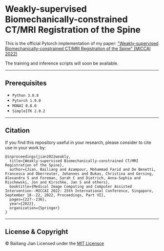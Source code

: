 # Weakly-supervised Biomechanically-constrained CT/MRI Registration of the Spine
This is the official Pytorch implementation of my paper:
["Weakly-supervised Biomechanically-constrained CT/MRI Registration of the Spine" (MICCAI 2022)](https://arxiv.org/abs/2205.07568)

The training and inference scripts will soon be available.

---
## Prerequisites
- `Python 3.8.8`
- `Pytorch 1.9.0`
- `MONAI 0.8.0`
- `SimpleITK 2.0.2`


---
## Citation
If you find this repository useful in your research, please consider to cite use in your work by:

```
@inproceedings{jian2022weakly,
  title={Weakly-supervised Biomechanically-constrained CT/MRI Registration of the Spine},
  author={Jian, Bailiang and Azampour, Mohammad Farid and De Benetti, Francesca and Oberreuter, Johannes and Bukas, Christina and Gersing, Alexandra S and Foreman, Sarah C and Dietrich, Anna-Sophia and Rischewski, Jon and Kirschke, Jan S and others},
  booktitle={Medical Image Computing and Computer Assisted Intervention--MICCAI 2022: 25th International Conference, Singapore, September 18--22, 2022, Proceedings, Part VI},
  pages={227--236},
  year={2022},
  organization={Springer}
}
```

---
## License & Copyright
© Bailiang Jian
Licensed under the [MIT Licensce](LICENSCE)
